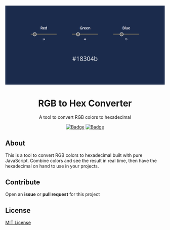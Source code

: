 ![Project screenshot](Screenshot.png "Screenchoot")

<h1 align="center">RGB to Hex Converter</h1>

<div align="center">

A tool to convert RGB colors to hexadecimal


[![Badge](https://img.shields.io/badge/Version-1.0.0-8E2DE2.svg)]()
[![Badge](https://img.shields.io/badge/License-MIT-8E2DE2.svg)]()

</div>


## About

This is a tool to convert RGB colors to hexadecimal built with pure JavaScript. Combine colors and see the result in real time, then have the hexadecimal on hand to use in your projects.

## Contribute

Open an **issue** or **pull request** for this project

## License

[MIT License]()
